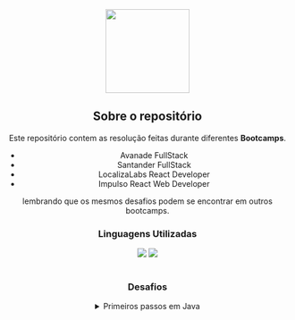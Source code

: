 <header>
    <img align="center" src="https://hermes.digitalinnovation.one/site/images/logo-footer.png" height=150    >
    <h2>Sobre o repositório</h2>
    <p>Este repositório contem as resolução feitas durante diferentes <strong>Bootcamps</strong>.</p>
    <ul>
        <li>Avanade FullStack</li>
        <li>Santander FullStack</li>
        <li>LocalizaLabs React Developer</li>
        <li>Impulso React Web Developer</li>
    </ul>
    <p>lembrando que os mesmos desafios podem se encontrar em outros bootcamps.</p>
    <section>
        <h3>Linguagens Utilizadas</h3>
        <img src="https://img.shields.io/badge/JavaScript-323330?style=for-the-badge&logo=javascript&logoColor=F7DF1E">
        <img src="https://img.shields.io/badge/Java-ED8B00?style=for-the-badge&logo=java&logoColor=white">
    </section>
    <br/>
    <section>
        <h3>Desafios</h3>
        <details>
            <summary>
                Primeiros passos em Java
            </summary>
            <table>
                <th align='center'>dificuldade</th>
                <th align='center'>Nome da task</th>
                <tr>
                    <td  align='center'>
                        Básico
                    </td>
                    <td>
                        <a href="#">Visita na Feira</a>
                    </td>
                </tr>
                <tr>
                    <td  align='center'>
                        Básico
                    </td>
                    <td>
                        <a href="#">Seis Números Ímpares</a>
                    </td>
                </tr>
                <tr>
                    <td  align='center'>
                        Básico
                    </td>
                    <td>
                        <a href="#">Quantidade de Números Positivos</a>
                    </td>
                </tr>
            </table>
        </details>
    </section>
    
</header>